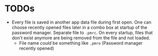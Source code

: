 # TODOs

- Every file is saved in another app data file during first open. One can choose recently opened files later in a combo box at startup of the password manager. Separate file to `.pmrc`. On every startup, files that don't exist anymore are being removed from the file and not loaded.
    - File name _could_ be something like `.pmro` (Password manager recently opened)